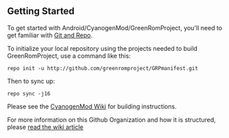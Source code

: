 Getting Started
---------------

To get started with Android/CyanogenMod/GreenRomProject, you'll need to get
familiar with [Git and Repo](http://source.android.com/download/using-repo).

To initialize your local repository using the projects needed to build GreenRomProject, use a command like this:

    repo init -u http://github.com/greenromproject/GRPmanifest.git

Then to sync up:

    repo sync -j16

Please see the [CyanogenMod Wiki](http://wiki.cyanogenmod.com/) for building instructions.

For more information on this Github Organization and how it is structured, 
please [read the wiki article](http://wiki.cyanogenmod.com/index.php/Github_Organization)

